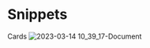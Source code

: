 # Snippets

Cards
![2023-03-14 10_39_17-Document](https://user-images.githubusercontent.com/28292243/224944245-5728d5d6-2ca3-4709-be2d-b0473ebb4dc4.png)
